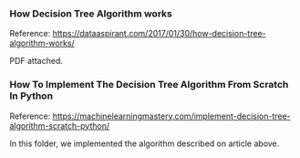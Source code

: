 ### How Decision Tree Algorithm works

Reference: https://dataaspirant.com/2017/01/30/how-decision-tree-algorithm-works/

PDF attached.

### How To Implement The Decision Tree Algorithm From Scratch In Python

Reference: https://machinelearningmastery.com/implement-decision-tree-algorithm-scratch-python/

In this folder, we implemented the algorithm described on article above.